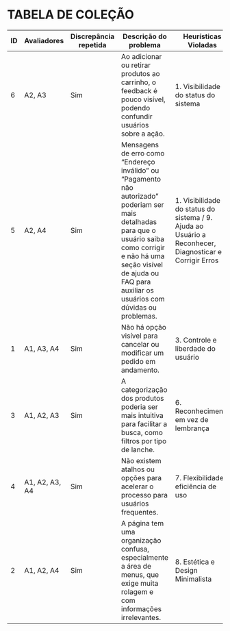 # TABELA DE COLEÇÃO

| ID  | Avaliadores | Discrepância repetida | Descrição do problema                                                                                         | Heurísticas Violadas                                                   | Severidade   |
| --- | ----------- | --------------------- | ------------------------------------------------------------------------------------------------------------- | ---------------------------------------------------------------------- | ------------ |
| 6   | A2, A3      | Sim                   | Ao adicionar ou retirar produtos ao carrinho, o feedback é pouco visível, podendo confundir usuários sobre a ação. | 1. Visibilidade do status do sistema                                   | 2,4          |
| 5   | A2, A4      | Sim                   | Mensagens de erro como “Endereço inválido” ou “Pagamento não autorizado” poderiam ser mais detalhadas para que o usuário saiba como corrigir e não há uma seção visível de ajuda ou FAQ para auxiliar os usuários com dúvidas ou problemas. | 1. Visibilidade do status do sistema / 9. Ajuda ao Usuário a Reconhecer, Diagnosticar e Corrigir Erros | 2,3          |
| 1   | A1, A3, A4  | Sim                   | Não há opção visível para cancelar ou modificar um pedido em andamento.                                         | 3. Controle e liberdade do usuário                                     | 4            |
| 3   | A1, A2, A3  | Sim                   | A categorização dos produtos poderia ser mais intuitiva para facilitar a busca, como filtros por tipo de lanche. | 6. Reconhecimento em vez de lembrança                                  | 3            |
| 4   | A1, A2, A3, A4 | Sim                | Não existem atalhos ou opções para acelerar o processo para usuários frequentes.                                | 7. Flexibilidade e eficiência de uso                                   | 3,1,4,3      |
| 2   | A1, A2, A4  | Sim                   | A página tem uma organização confusa, especialmente a área de menus, que exige muita rolagem e com informações irrelevantes. | 8. Estética e Design Minimalista                                       | 3,4,3        |



